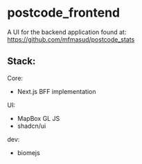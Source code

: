 # postcode_frontend

A UI for the backend application found at:
https://github.com/mfmasud/postcode_stats

## Stack:

Core:

- Next.js BFF implementation

UI:

- MapBox GL JS
- shadcn/ui

dev:

- biomejs

